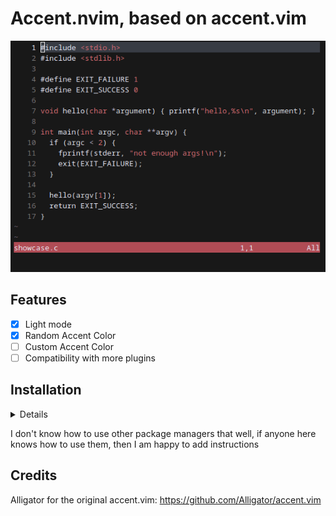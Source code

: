 # Accent.nvim, based on accent.vim

![](./showcase.gif)

## Features

- [x] Light mode
- [x] Random Accent Color
- [ ] Custom Accent Color
- [ ] Compatibility with more plugins

## Installation

<details>

Lazy:
```lua

return {
  'svin24/accent.nvim',
  config = function()
    require('accent').setup {
      -- color to use, removing this line uses a random accent color
      accent_color = 'orange',

      -- makes the background and some text colours darker.
      accent_darken = false,

      -- inverts the colour of the status line text.
      invert_status = false,

      -- sets the accent colour using a hash of the current directory(i think it's broken)
      auto_cwd_colour = false,

      -- stops the background colour being set, which will use the terminal default
      no_bg = true,
    }
    vim.cmd.colorscheme 'accent'
  end,
}
```
</details>

I don't know how to use other package managers that well, if anyone here knows how to use them, then I am happy to add instructions
## Credits

Alligator for the original accent.vim: https://github.com/Alligator/accent.vim
